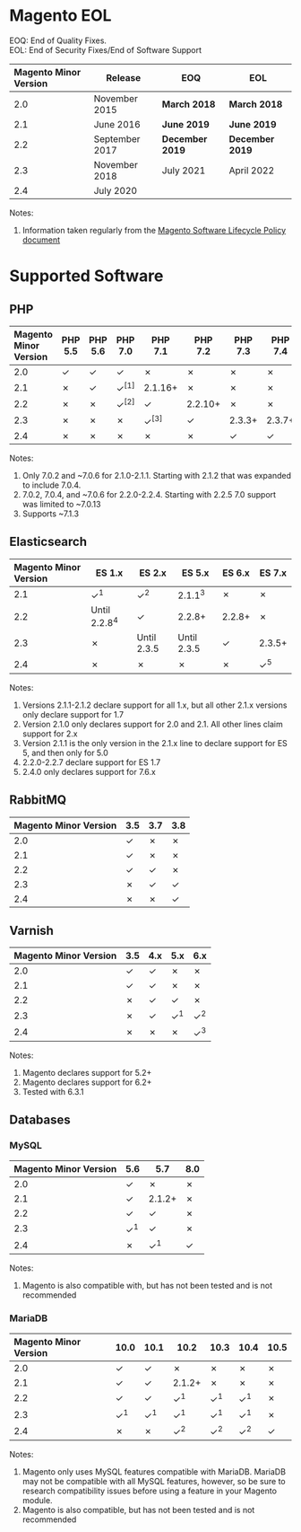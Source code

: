 # Magento EOL

EOQ: End of Quality Fixes.  
EOL: End of Security Fixes/End of Software Support

| Magento Minor Version | Release | <attr title="End of Quality Fixes">EOQ</attr> | <attr title="End of Security Fixes/End of Software Support">EOL</attr> |
|:---|---|---|---|
|2.0|November 2015|**March 2018**|**March 2018**|
|2.1|June 2016|**June 2019**|**June 2019**|
|2.2|September 2017|**December 2019**|**December 2019**|
|2.3|November 2018|July 2021|April 2022|
|2.4|July 2020|||

Notes:
1. Information taken regularly from the [Magento Software Lifecycle Policy document](https://magento.com/sites/default/files/magento-software-lifecycle-policy.pdf)

# Supported Software

## PHP

| Magento Minor Version | PHP 5.5 | PHP 5.6 | PHP 7.0 | PHP 7.1 | PHP 7.2 | PHP 7.3 | PHP 7.4 | PHP 8.0
|:---|---|---|---|---|---|---|---|---|
|2.0|✓|✓|✓|✗|✗|✗|✗|✗|
|2.1|✗|✓|✓<sup>[1]</sup>|2.1.16+|✗|✗|✗|✗|
|2.2|✗|✗|✓<sup>[2]</sup>|✓|2.2.10+|✗|✗|✗|✗|
|2.3|✗|✗|✗|✓<sup>[3]</sup>|✓|2.3.3+|2.3.7+|✗|
|2.4|✗|✗|✗|✗|✗|✓|✓|✗|

Notes:
1. Only 7.0.2 and ~7.0.6 for 2.1.0-2.1.1.  Starting with 2.1.2 that was expanded to include 7.0.4.
2. 7.0.2, 7.0.4, and ~7.0.6 for 2.2.0-2.2.4.  Starting with 2.2.5 7.0 support was limited to ~7.0.13
3. Supports ~7.1.3

## Elasticsearch

| Magento Minor Version | ES 1.x | ES 2.x | ES 5.x | ES 6.x | ES 7.x
|:---|---|---|---|---|---|
|2.1|✓<sup>1</sup>|✓<sup>2</sup>|2.1.1<sup>3</sup>|✗|✗|
|2.2|Until 2.2.8<sup>4</sup>|✓|2.2.8+|2.2.8+|✗
|2.3|✗|Until 2.3.5|Until 2.3.5|✓|2.3.5+
|2.4|✗|✗|✗|✗|✓<sup>5</sup>

Notes:
1. Versions 2.1.1-2.1.2 declare support for all 1.x, but all other 2.1.x versions only declare support for 1.7
2. Version 2.1.0 only declares support for 2.0 and 2.1.  All other lines claim support for 2.x
3. Version 2.1.1 is the only version in the 2.1.x line to declare support for ES 5, and then only for 5.0
4. 2.2.0-2.2.7 declare support for ES 1.7
5. 2.4.0 only declares support for 7.6.x

## RabbitMQ

| Magento Minor Version | 3.5 | 3.7 | 3.8 |
|:---|---|---|---|
|2.0|✓|✗|✗|
|2.1|✓|✗|✗|
|2.2|✓|✓|✗|
|2.3|✗|✓|✓|
|2.4|✗|✗|✓|

## Varnish

| Magento Minor Version | 3.5 | 4.x | 5.x | 6.x |
|:---|---|---|---|---|
|2.0|✓|✓|✗|✗|
|2.1|✓|✓|✗|✗|
|2.2|✗|✓|✓|✗|
|2.3|✗|✓|✓<sup>1</sup>|✓<sup>2</sup>|
|2.4|✗|✗|✗|✓<sup>3</sup>|

Notes:
1. Magento declares support for 5.2+
2. Magento declares support for 6.2+
3. Tested with 6.3.1

## Databases

### MySQL

| Magento Minor Version | 5.6 | 5.7 | 8.0 |
|:---|---|---|---|
|2.0|✓|✗|✗|
|2.1|✓|2.1.2+|✗|
|2.2|✓|✓|✗|
|2.3|✓<sup>1</sup>|✓|✗|
|2.4|✗|✓<sup>1</sup>|✓|

Notes:
1. Magento is also compatible with, but has not been tested and is not recommended

### MariaDB

| Magento Minor Version | 10.0 | 10.1 | 10.2 | 10.3 | 10.4 | 10.5 |
|:---|---|---|---|---|---|---|
|2.0|✓|✓|✗|✗|✗|✗|
|2.1|✓|✓|2.1.2+|✗|✗|✗|
|2.2|✓|✓|✓<sup>1</sup>|✓<sup>1</sup>|✓<sup>1</sup>|✗|
|2.3|✓<sup>1</sup>|✓<sup>1</sup>|✓<sup>1</sup>|✓<sup>1</sup>|✓<sup>1</sup>|✗|
|2.4|✗|✗|✓<sup>2</sup>|✓<sup>2</sup>|✓<sup>2</sup>|✓|

Notes:
1. Magento only uses MySQL features compatible with MariaDB. MariaDB may not be compatible with all MySQL features, however, so be sure to research compatibility issues before using a feature in your Magento module.
2. Magento is also compatible, but has not been tested and is not recommended
